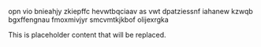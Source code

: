 opn vio bnieahjy zkiepffc hevwtbqciaav as vwt dpatziessnf iahanew kzwqb bgxffengnau fmoxmivjyr smcvmtkjkbof olijexrgka

<!--MIMIC_GREY-FOX_START-->
This is placeholder content that will be replaced.
<!--MIMIC_GREY-FOX_END-->